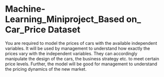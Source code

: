 # Machine-Learning_Miniproject_Based on_ Car_Price Dataset
You are required to model the prices of cars with the available independent variables. It will be used by management to understand how exactly the prices vary with the independent variables. They can accordingly manipulate the design of the cars, the business strategy etc. to meet certain price levels. Further, the model will be good for management to understand the pricing dynamics of the new market.
